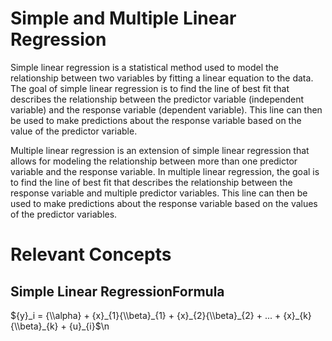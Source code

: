 # Simple and Multiple Linear Regression

Simple linear regression is a statistical method used to model the relationship between two variables by fitting a linear equation to the data. The goal of simple linear regression is to find the line of best fit that describes the relationship between the predictor variable (independent variable) and the response variable (dependent variable). This line can then be used to make predictions about the response variable based on the value of the predictor variable.

Multiple linear regression is an extension of simple linear regression that allows for modeling the relationship between more than one predictor variable and the response variable. In multiple linear regression, the goal is to find the line of best fit that describes the relationship between the response variable and multiple predictor variables. This line can then be used to make predictions about the response variable based on the values of the predictor variables.


# Relevant Concepts

## Simple Linear RegressionFormula

${y}_i = {\\alpha} + {x}_{1}{\\beta}_{1} + {x}_{2}{\\beta}_{2} + ... + {x}_{k}{\\beta}_{k} +  {u}_{i}$\n
